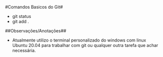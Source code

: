 #Comandos Basicos do Git#

- git status
- git add .


##Observações/Anotações##
- Atualmente utilizo o terminal personalizado do windows com linux Ubuntu 20.04 para trabalhar com git ou qualquer outra tarefa que achar necessária.

